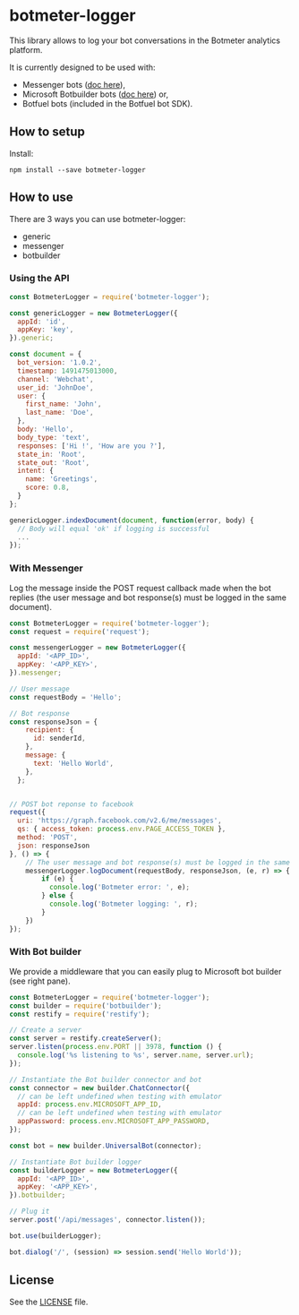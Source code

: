 # botmeter-logger

This library allows to log your bot conversations in the Botmeter analytics platform.

It is currently designed to be used with:
- Messenger bots ([doc here](https://dev.botmeter.io/botmeter-logger-facebook)),
- Microsoft Botbuilder bots ([doc here](https://dev.botmeter.io/botmeter-logger-microsoft)) or,
- Botfuel bots (included in the Botfuel bot SDK).

## How to setup

Install:
```
npm install --save botmeter-logger
```

## How to use

There are 3 ways you can use botmeter-logger:

- generic
- messenger
- botbuilder


### Using the API

```javascript
const BotmeterLogger = require('botmeter-logger');

const genericLogger = new BotmeterLogger({
  appId: 'id',
  appKey: 'key',
}).generic;

const document = {
  bot_version: '1.0.2',
  timestamp: 1491475013000,
  channel: 'Webchat',
  user_id: 'JohnDoe',
  user: {
    first_name: 'John',
    last_name: 'Doe',
  },
  body: 'Hello',
  body_type: 'text',
  responses: ['Hi !', 'How are you ?'],
  state_in: 'Root',
  state_out: 'Root',
  intent: {
    name: 'Greetings',
    score: 0.8,
  }
};

genericLogger.indexDocument(document, function(error, body) {
  // Body will equal 'ok' if logging is successful
  ...
});
```

### With Messenger

Log the message inside the POST request callback made when the bot replies (the user message and bot response(s) must be logged in the same document).

```javascript
const BotmeterLogger = require('botmeter-logger');
const request = require('request');

const messengerLogger = new BotmeterLogger({
  appId: '<APP_ID>',
  appKey: '<APP_KEY>',
}).messenger;

// User message
const requestBody = 'Hello';

// Bot response
const responseJson = {
    recipient: {
      id: senderId,
    },
    message: {
      text: 'Hello World',
    },
  };


// POST bot reponse to facebook
request({
  uri: 'https://graph.facebook.com/v2.6/me/messages',
  qs: { access_token: process.env.PAGE_ACCESS_TOKEN },
  method: 'POST',
  json: responseJson
}, () => {
    // The user message and bot response(s) must be logged in the same document
    messengerLogger.logDocument(requestBody, responseJson, (e, r) => {
        if (e) {
          console.log('Botmeter error: ', e);
        } else {
          console.log('Botmeter logging: ', r);
        }
    })
});
```


### With Bot builder

We provide a middleware that you can easily plug to Microsoft bot builder (see right pane).

```javascript
const BotmeterLogger = require('botmeter-logger');
const builder = require('botbuilder');
const restify = require('restify');

// Create a server
const server = restify.createServer();
server.listen(process.env.PORT || 3978, function () {
  console.log('%s listening to %s', server.name, server.url);
});

// Instantiate the Bot builder connector and bot
const connector = new builder.ChatConnector({
  // can be left undefined when testing with emulator
  appId: process.env.MICROSOFT_APP_ID,
  // can be left undefined when testing with emulator
  appPassword: process.env.MICROSOFT_APP_PASSWORD,
});

const bot = new builder.UniversalBot(connector);

// Instantiate Bot builder logger
const builderLogger = new BotmeterLogger({
  appId: '<APP_ID>',
  appKey: '<APP_KEY>',
}).botbuilder;

// Plug it
server.post('/api/messages', connector.listen());

bot.use(builderLogger);

bot.dialog('/', (session) => session.send('Hello World'));
```

## License

See the [LICENSE](LICENSE.md) file.
